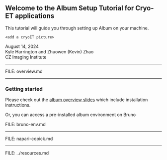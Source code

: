 ## Welcome to the Album Setup Tutorial for Cryo-ET applications

This tutorial will guide you through setting up Album on your machine.

`<add a cryoET picture>`

August 14, 2024  
Kyle Harrington and Zhuowen (Kevin) Zhao  
CZ Imaging Institute

---

FILE: overview.md

---

### Getting started

Please check out the [album overview slides](https://album-app.github.io/album-tutorial) which include installation instructions.

Or, you can access a pre-installed album environment on Bruno

FILE: bruno-env.md

---

FILE: napari-copick.md

---

FILE: ../resources.md
